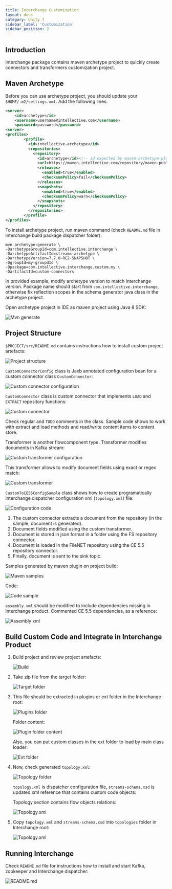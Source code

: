 ```yaml
---
title: Interchange Customization
layout: docs
category: Unity 7
sidebar_label: 'Customization'
sidebar_position: 2
---
```

## Introduction

Interchange package contains maven archetype project to quickly create connectors and transformers customization project.

## Maven Archetype
Before you can use archetype project, you should update your `$HOME/.m2/settings.xml`. Add the following lines:

```xml
<server>
    <id>archetype</id>
    <username>username@intellective.com</username>
    <password>password</password>
<server>
<profiles>
        <profile>
          <id>intellective-archetype</id>
          <repositories>
            <repository>
              <id>archetype</id><!-- id expected by maven-archetype-plugin to avoid fetching from everywhere -->
              <url>https://maven.intellective.com/repository/maven-public/</url>
              <releases>
                <enabled>true</enabled>
                <checksumPolicy>fail</checksumPolicy>
              </releases>
              <snapshots>
                <enabled>true</enabled>
                <checksumPolicy>warn</checksumPolicy>
              </snapshots>
            </repository>
          </repositories>
        </profile>
</profiles>
```

To install archetype project, run maven command (check `README.md` file in Interchange build package dispatcher folder):

```
mvn archetype:generate \
-DarchetypeGroupId=com.intellective.interchange \
-DarchetypeArtifactId=streams-archetype \
-DarchetypeVersion=7.7.0-RC2-SNAPSHOT \
-DgroupId=my-groupdId \
-Dpackage=com.intellective.interchange.custom.my \
-DartifactId=custom-connectors
```

In provided example, modify archetype version to match Interchange version.
Package name should start from `com.intellective.interchange`, otherwise fix reflection scopes in the schema generator java class in the archetype project.

Open archetype project in IDE as maven project using Java 8 SDK:

![Mvn generate](customization/images/01-cmd-mvn.png)

## Project Structure

`$PROJECT/src/README.md` contains instructions how to install custom project artefacts:

![Project structure](customization/images/02-project-structure.png)

`CustomConnectorConfig` class is Jaxb annotated configuration bean for a custom connector class `CustomConnector`:

![Custom connector configuration](customization/images/03-code-connector-config.png)

`CustomConnector` class is custom connector that implements `LOAD` and `EXTRACT` repository functions:

![Custom connector](customization/images/04-code-connector.png)

Check regular and `TODO` comments in the class. Sample code shows to work with extract and load methods and read/write content items to content store.

Transformer is another flowcomponent type. Transformer modifies documents in Kafka stream:

![Custom transformer configuration](customization/images/05-code-transformer-confg.png)

This transformer allows to modify document fields using exact or regex match:

![Custom transformer](customization/images/06-code-transformer.png)

`CustomToCE55ConfigSample` class shows how to create programatically Interchange dispatcher configuration xml (`topology.xml`) file:

![Configuration code](customization/images/07-code-config-topology.png)

1. The custom connector extracts a document from the repository (in the sample, document is generated).
2. Document fields modified using the custom transformer.
3. Document is stored in json format in a folder using the FS repository connector.
4. Document is loaded in the FileNET repository using the CE 5.5 repository connector.
5. Finally, document is sent to the sink topic.

Samples generated by maven plugin on project build:

![Maven samples](customization/images/08-maven-sample.png)

Code:

![Code sample](customization/images/09-code-sample.png)

`assembly.xml` should be modified to include dependencies missing in Interchange product. 
Commented CE 5.5 dependencies, as a reference:

![Assembly xml](customization/images/10-xml-assembly.png)

## Build Custom Code and Integrate in Interchange Product 

1. Build project and review project artefacts:

    ![Build](customization/images/11-cmd-build.png)

2. Take zip file from the target folder:

    ![Target folder](customization/images/12-target-folder.png)

3. This file should be extracted in plugins or ext folder in the Interchange root:

    ![Plugins folder](customization/images/13-plugins-folder.png)

    Folder content:

    ![Plugin folder content](customization/images/14-plugin-folder-content.png)

    Also, you can put custom classes in the ext folder to load by main class loader:

    ![Ext folder](customization/images/15-ext-folder.png)

4. Now, check generated `topology.xml`:

    ![Topology folder](customization/images/16-topology-folder.png)

    `topology.xml` is dispatcher configuration file, `streams-schema.xsd` is updated xml reference that contains custom code objects:

    Topology section contains flow objects relations:

    ![Topology.xml](customization/images/17-topology-xml.png)

5. Copy `topology.xml` and `streams-schema.xsd` into `topologies` folder in Interchange root:

    ![Topology.xml](customization/images/18-interchange-folder.png)

## Running Interchange

Check `README.md` file for instructions how to install and start Kafka, zookeeper and Interchange dispatcher:

![README.md](customization/images/19-readme.png)